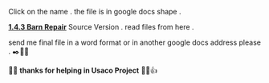 Click on the name .
the file is in google docs shape .

  **[1.4.3 Barn Repair](https://docs.google.com/document/d/1Oc8u17YL-gq8CNGIRCiD3cbfkZejPzgwUNJFeZLcEuQ/edit?usp=sharing
)** Source Version .
read files from here .

 send me final file in a word format or in another google docs address please . :black_nib::page_facing_up::e-mail:
 
 :cherry_blossom::tulip: **thanks for helping in Usaco Project** :tulip::cherry_blossom::+1:
